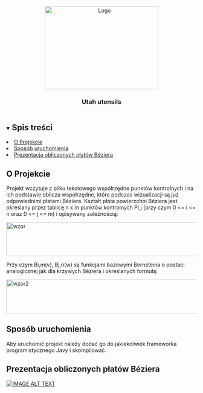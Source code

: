 <!-- PROJECT LOGO -->
<br />
<p align="center">
  <a>
    <img src="https://i.imgur.com/8dKQFaQ.png"   alt="Logo" width="300" height="220">
  </a>

  <h3 align="center">Utah utensils</h3>

  <p align="center">

  </p>
</p>



<!-- TABLE OF CONTENTS -->
<details open="open">
  <summary><h2 style="display: inline-block">Spis treści</h2></summary>
    <li>
      <a href="#o-projekcie">O Projekcie</a>
    </li>
    <li>
      <a href="#sposób-uruchomienia">Sposób uruchomienia</a>
  </li>
   <li>
      <a href="#prezentacja-obliczonych-płatów-Béziera">Prezentacja obliczonych płatów Béziera</a>
  </li>
</details>


## O Projekcie
Projekt wczytuje z pliku tekstowego współrzędne punktów kontrolnych i na ich podstawie oblicza współrzędne, które podczas wizualizacji są już odpowiednimi płatami Béziera. Kształt płata powierzchni Béziera jest określany przez tablicę n x m punktów kontrolnych Pi,j (przy czym 0 <= i <= n oraz 0 <= j <= m) i opisywany zależnością:

 <img src="https://i.imgur.com/cRSFBYJ.png"   alt="wzor" width="700" height="90">
 
 Przy czym Bi,m(v), Bj,n(w) są funkcjami bazowymi Bernsteina o postaci analogicznej jak dla krzywych Béziera i określanych formułą:
 
 <img src="https://i.imgur.com/3BbIA8A.png"   alt="wzor2" width="700" height="90">
 
## Sposób uruchomienia

Aby uruchomić projekt należy dodać go do jakiekolwiek frameworka programistycznego Javy i skompilować.

## Prezentacja obliczonych płatów Béziera

[![IMAGE ALT TEXT](https://img.youtube.com/vi/_yiDqUa5ZXc/0.jpg)](https://www.youtube.com/watch?v=_yiDqUa5ZXc "Utah utensils")

